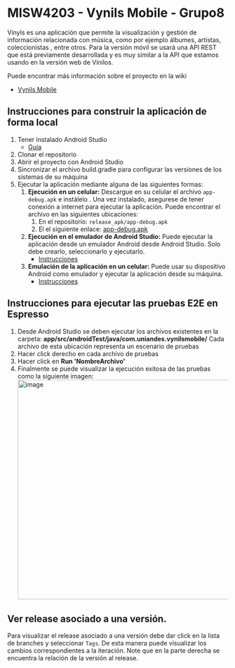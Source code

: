 # MISW4203 - Vynils Mobile - Grupo8

Vinyls es una aplicación que permite la visualización y gestión de información relacionada con música, como por ejemplo álbumes, artistas, coleccionistas	, entre otros. Para la versión móvil se usará una API REST que está previamente desarrollada y es muy similar a la API que estamos usando en la versión web de Vinilos.

Puede encontrar más información sobre el proyecto en la wiki 
* [Vynils Mobile](https://github.com/fanpay/vynils_mobile/wiki)

## Instrucciones para construir la aplicación de forma local

1. Tener instalado Android Studio
   * [Guía](https://misovirtual.virtual.uniandes.edu.co/codelabs/android-setup-tutorial/index.html#0)
2. Clonar el repositorio
4. Abrir el proyecto con Android Studio
5. Sincronizar el archivo build.gradle para configurar las versiones de los sistemas de su máquina
6. Ejecutar la aplicación mediante alguna de las siguientes formas:
    1. **Ejecución en un celular:** Descargue en su celular el archivo `app-debug.apk` e instálelo . Una vez instalado, asegurese de tener conexión a internet para ejecutar la aplicación. Puede encontrar el archivo en las siguientes ubicaciones:
        1. En el repositorio: `release_apk/app-debug.apk`
        2. El el siguiente enlace: [app-debug.apk](https://uniandes-my.sharepoint.com/:u:/g/personal/s_mascareno_uniandes_edu_co/ERu-soUNA9dJppa4VSI_-sgBWdG_wpP3F74fbfAmU669Dw?e=BO6RXY)
    2. **Ejecución en el emulador de Android Studio:** Puede ejecutar la aplicación desde un emulador Android desde Android Studio. Solo debe crearlo, seleccionarlo y ejecutarlo.
       * [Instrucciones](https://developer.android.com/studio/install?hl=es-419)
    4. **Emulación de la aplicación en un celular:** Puede usar su dispositivo Android como emulador y ejecutar la aplicación desde su máquina.
       * [Instrucciones](https://developer.android.com/training/basics/firstapp/running-app?hl=es-419)
    
## Instrucciones para ejecutar las pruebas E2E en Espresso

1. Desde Android Studio se deben ejecutar los archivos existentes en la carpeta: **app/src/androidTest/java/com.uniandes.vynilsmobile/**
Cada archivo de esta ubicación representa un escenario de pruebas 
2. Hacer click derecho en cada archivo de pruebas
3. Hacer click en **Run 'NombreArchivo'**
4. Finalmente se puede visualizar la ejecución exitosa de las pruebas como la siguiente imagen:
    <img width="500" alt="image" src="https://github.com/fanpay/vynils_mobile/assets/20799651/91011c58-0466-4c63-ae89-b43a4ced13a3">


## Ver release asociado a una versión.
Para visualizar el release asociado a una versión debe dar click en la lista de branches y seleccionar `Tags`. De esta manera puede visualizar los cambios correspondientes a la iteración. Note que en la parte derecha se encuentra la relación de la versión al release.
